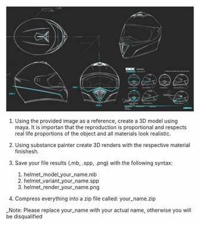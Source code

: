 ![CKX RR700.png](https://github.com/StickerStoke/3d-model-challenge/blob/main/3D%20MODELER%20TEST/Files/CKX%20RR700.png?raw=true)

1. Using the provided image as a reference, create a 3D model using maya.
	It is importan that the reproduction is proportional and respects real life proportions of the object and all materials look realistic.

2. Using substance painter create 3D renders with the respective material finishesh.

3. Save your file results (.mb, .spp, .png) with the following syntax: 
	1. helmet_model_your_name.mb
	2. helmet_variant_your_name.spp
	3.  helmet_render_your_name.png

4. Compress everything into a zip file called: your_name.zip

_Note: Please replace your_name with your actual name, otherwise you will be disqualified

